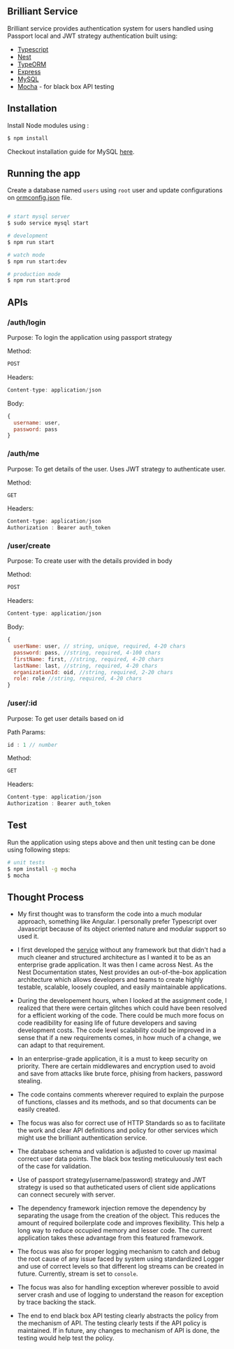 ## Brilliant Service

Brilliant service provides authentication system for users handled using Passport  local and JWT strategy authentication built using:

* [Typescript](https://typescriptlang.org)
* [Nest](https://github.com/nestjs/nest)
* [TypeORM](https://github.com/typeorm/typeorm)
* [Express](https://expressjs.com/en/guide/routing.html)
* [MySQL](https://www.mysql.com)
* [Mocha](https://mochajs.org/) - for black box API testing

## Installation

Install Node modules using :

```bash
$ npm install
```

Checkout installation guide for MySQL [here](https://www.digitalocean.com/community/tutorials/how-to-install-mysql-on-ubuntu-16-04).

## Running the app

Create a database named ```users``` using ```root``` user and update configurations on [ormconfig.json](./ormconfig.json) file.
```bash

# start mysql server
$ sudo service mysql start

# development
$ npm run start

# watch mode
$ npm run start:dev

# production mode
$ npm run start:prod
```

## APIs

### /auth/login

Purpose: To login the application using passport strategy

Method: 
```js
POST
```
Headers:
```js
Content-type: application/json
```
Body:
```js
{
  username: user,
  password: pass
}
```

### /auth/me

Purpose: To get details of the user. Uses JWT strategy to authenticate user.

Method: 
```js
GET
```
Headers:
```js
Content-type: application/json
Authorization : Bearer auth_token
```

### /user/create

Purpose: To create user with the details provided in body

Method: 
```js
POST
```
Headers:
```js
Content-type: application/json
```
Body:
```js
{
  userName: user, // string, unique, required, 4-20 chars
  password: pass, //string, required, 4-100 chars
  firstName: first, //string, required, 4-20 chars
  lastName: last, //string, required, 4-20 chars
  organizationId: oid, //string, required, 2-20 chars
  role: role //string, required, 4-20 chars
}
```
### /user/:id

Purpose: To get user details based on id

Path Params:

```js
id : 1 // number
```

Method: 
```js
GET
```
Headers:
```js
Content-type: application/json
Authorization : Bearer auth_token
```



## Test

Run the application using steps above and then unit testing can be done using following steps:

```bash
# unit tests
$ npm install -g mocha
$ mocha

```

## Thought Process

* My first thought was to transform the code into a much modular approach, something like Angular. I personally prefer Typescript over Javascript because of its object oriented nature and modular support so used it.

* I first developed the [service](https://github.com/Achint08/brilliant) without any framework but that didn't had a much cleaner and structured architecture as I wanted it to be as an enterprise grade application. It was then I came across Nest. As the Nest Documentation states, Nest provides an out-of-the-box application architecture which allows developers and teams to create highly testable, scalable, loosely coupled, and easily maintainable applications.

* During the developement hours, when I  looked at the assignment code, I realized that there were certain glitches which could have been resolved for a efficient working of the code. There could be much more focus on code readibility for easing life of future developers and saving development costs. The code level scalability could be improved in a sense that if a new requirements comes, in how much of a change, we can adapt to that requirement.

* In an enterprise-grade application, it is a must to keep security on priority. There are certain middlewares and encryption used to avoid and save from attacks like brute force, phising from hackers, password stealing.

* The code contains comments wherever required to explain the purpose of functions, classes and its methods, and so that documents can be easily created.

* The focus was also for correct use of HTTP Standards so as to facilitate the work and clear API definitions and policy for other services which might use the brilliant authentication service.

* The database schema and validation is adjusted to cover up maximal correct user data points. The black box testing meticuluously test each of the case for validation.

* Use of passport strategy(username/password) strategy and JWT strategy is used so that autheticated users of client side applications can connect securely with server.

* The dependency framework injection remove the dependency by separating the usage from the creation of the object. This reduces the amount of required boilerplate code and improves flexibility. This help a long way to reduce occupied memory and lesser code. The current application takes these advantage from this featured framework.

* The focus was also for proper logging mechanism to catch and debug the root cause of any issue faced by system using standardized Logger and use of correct levels so that different log streams can be created in future. Currently, stream is set to ```console```.

* The focus was also for handling exception wherever possible to avoid server crash and use of logging to understand the reason for exception by trace backing the stack.

* The end to end black box API testing clearly abstracts the policy from the mechanism of API. The testing clearly tests if the API policy is maintained. If in future, any changes to mechanism of API is done, the testing would help test the policy.